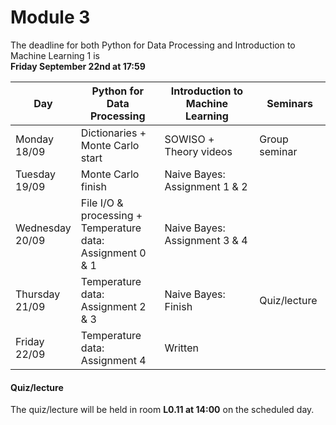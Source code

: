 
# Module 3

The deadline for both Python for Data Processing and Introduction to Machine Learning 1 is<br>**Friday September 22nd at 17:59**

| Day                | Python for<br>Data Processing      | Introduction to<br>Machine Learning | Seminars                                                       |
|--------------------|------------------------------------|-------------------------------------|----------------------------------------------------------------|
| Monday<br>18/09    | Dictionaries +<br>Monte Carlo start | SOWISO +<br>Theory videos          | Group seminar                                                  |
| Tuesday<br>19/09   | Monte Carlo finish                 | Naive Bayes: Assignment 1 & 2       |                                                                |
| Wednesday<br>20/09 | File I/O & processing +<br>Temperature data:<br>Assignment 0 & 1 | Naive Bayes: Assignment 3 & 4 |                                        |
| Thursday<br>21/09  | Temperature data:<br>Assignment 2 & 3 | Naive Bayes: Finish              | Quiz/lecture                                                   |
| Friday<br>22/09    | Temperature data:<br>Assignment 4  | Written                             |                                                                |



#### Quiz/lecture

The quiz/lecture will be held in room **L0.11 at 14:00** on the scheduled day.

